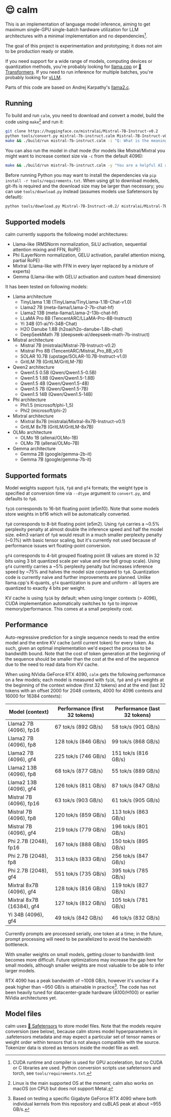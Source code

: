 # 😌 calm

This is an implementation of language model inference, aiming to get maximum single-GPU single-batch hardware utilization for LLM architectures with a minimal implementation and no dependencies[^1].

The goal of this project is experimentation and prototyping; it does not aim to be production ready or stable.

If you need support for a wide range of models, computing devices or quantization methods, you're probably looking for [llama.cpp](https://github.com/ggerganov/llama.cpp) or [🤗 Transformers](https://github.com/huggingface/transformers). If you need to run inference for multiple batches, you're probably looking for [vLLM](https://github.com/vllm-project/vllm).

Parts of this code are based on Andrej Karpathy's [llama2.c](https://github.com/karpathy/llama2.c).

## Running

To build and run `calm`, you need to download and convert a model, build the code using `make`[^2] and run it:

```sh
git clone https://huggingface.co/mistralai/Mistral-7B-Instruct-v0.2
python tools/convert.py mistral-7b-instruct.calm Mistral-7B-Instruct-v0.2/
make && ./build/run mistral-7b-instruct.calm -i "Q: What is the meaning of life?" -t 0
```

You can also run the model in chat mode (for models like Mistral/Mixtral you might want to increase context size via `-c` from the default 4096):

```sh
make && ./build/run mistral-7b-instruct.calm -y "You are a helpful AI assistant."
```

Before running Python you may want to install the dependencies via `pip install -r tools/requirements.txt`. When using git to download models, git-lfs is required and the download size may be larger than necessary; you can use `tools/download.py` instead (assumes models use Safetensors by default):

```sh
python tools/download.py Mistral-7B-Instruct-v0.2/ mistralai/Mistral-7B-Instruct-v0.2
```

## Supported models

calm currently supports the following model architectures:

- Llama-like (RMSNorm normalization, SiLU activation, sequential attention mixing and FFN, RoPE)
- Phi (LayerNorm normalization, GELU activation, parallel attention mixing, partial RoPE)
- Mixtral (Llama-like with FFN in every layer replaced by a mixture of experts)
- Gemma (Llama-like with GELU activation and custom head dimension)

It has been tested on following models:

- Llama architecture
  - TinyLlama 1.1B (TinyLlama/TinyLlama-1.1B-Chat-v1.0)
  - Llama2 7B (meta-llama/Llama-2-7b-chat-hf)
  - Llama2 13B (meta-llama/Llama-2-13b-chat-hf)
  - LLaMA Pro 8B (TencentARC/LLaMA-Pro-8B-Instruct)
  - Yi 34B (01-ai/Yi-34B-Chat)
  - H2O Danube 1.8B (h2oai/h2o-danube-1.8b-chat)
  - DeepSeekMath 7B (deepseek-ai/deepseek-math-7b-instruct)
- Mistral architecture
  - Mistral 7B (mistralai/Mistral-7B-Instruct-v0.2)
  - Mistral Pro 8B (TencentARC/Mistral_Pro_8B_v0.1)
  - SOLAR 10.7B (upstage/SOLAR-10.7B-Instruct-v1.0)
  - GritLM 7B (GritLM/GritLM-7B)
- Qwen2 architecture
  - Qwen1.5 0.5B (Qwen/Qwen1.5-0.5B)
  - Qwen1.5 1.8B (Qwen/Qwen1.5-1.8B)
  - Qwen1.5 4B (Qwen/Qwen1.5-4B)
  - Qwen1.5 7B (Qwen/Qwen1.5-7B)
  - Qwen1.5 14B (Qwen/Qwen1.5-14B)
- Phi architecture
  - Phi1.5 (microsoft/phi-1_5)
  - Phi2 (microsoft/phi-2)
- Mixtral architecture
  - Mixtral 8x7B (mistralai/Mixtral-8x7B-Instruct-v0.1)
  - GritLM 8x7B (GritLM/GritLM-8x7B)
- OLMo architecture
  - OLMo 1B (allenai/OLMo-1B)
  - OLMo 7B (allenai/OLMo-7B)
- Gemma architecture
  - Gemma 2B (google/gemma-2b-it)
  - Gemma 7B (google/gemma-7b-it)

## Supported formats

Model weights support `fp16`, `fp8` and `gf4` formats; the weight type is specified at conversion time via `--dtype` argument to `convert.py`, and defaults to `fp8`.

`fp16` corresponds to 16-bit floating point (e5m10). Note that some models store weights in bf16 which will be automatically converted.

`fp8` corresponds to 8-bit floating point (e5m2). Using `fp8` carries a ~0.5% perplexity penalty at almost double the inference speed and half the model size. e4m3 variant of `fp8` would result in a much smaller perplexity penalty (~0.1%) with basic tensor scaling, but it's currently not used because of performance issues wrt floating-point conversion.

`gf4` corresponds to 4-bit grouped floating point (8 values are stored in 32 bits using 3 bit quantized scale per value and one fp8 group scale). Using `gf4` currently carries a ~5% perplexity penalty but increases inference speed by ~75% and halves the model size compared to `fp8`. Quantization code is currently naive and further improvements are planned. Unlike llama.cpp's K-quants, `gf4` quantization is pure and uniform - all layers are quantized to exactly 4 bits per weight.

KV cache is using `fp16` by default; when using longer contexts (> 4096), CUDA implementation automatically switches to `fp8` to improve memory/performance. This comes at a small perplexity cost.

## Performance

Auto-regressive prediction for a single sequence needs to read the entire model and the entire KV cache (until current token) for every token. As such, given an optimal implementation we'd expect the process to be bandwidth bound. Note that the cost of token generation at the beginning of the sequence should be smaller than the cost at the end of the sequence due to the need to read data from KV cache.

When using NVidia GeForce RTX 4090, `calm` gets the following performance on a few models; each model is measured with `fp16`, `fp8` and `gf4` weights at the beginning of the context window (first 32 tokens) and at the end (last 32 tokens with an offset 2000 for 2048 contexts, 4000 for 4096 contexts and 16000 for 16384 contexts):

| Model (context) | Performance (first 32 tokens) | Performance (last 32 tokens) |
| ----------- | ----------- | ----------- |
| Llama2 7B (4096), fp16 | 67 tok/s (892 GB/s) | 58 tok/s (901 GB/s) |
| Llama2 7B (4096), fp8 | 128 tok/s (846 GB/s) | 99 tok/s (868 GB/s) |
| Llama2 7B (4096), gf4 | 225 tok/s (746 GB/s) | 151 tok/s (816 GB/s) |
| Llama2 13B (4096), fp8 | 68 tok/s (877 GB/s) | 55 tok/s (889 GB/s) |
| Llama2 13B (4096), gf4 | 126 tok/s (811 GB/s) | 87 tok/s (847 GB/s) |
| Mistral 7B (4096), fp16 | 63 tok/s (903 GB/s) | 61 tok/s (905 GB/s) |
| Mistral 7B (4096), fp8 | 120 tok/s (859 GB/s) | 113 tok/s (863 GB/s) |
| Mistral 7B (4096), gf4 | 219 tok/s (779 GB/s) | 196 tok/s (801 GB/s) |
| Phi 2.7B (2048), fp16 | 167 tok/s (888 GB/s) | 150 tok/s (895 GB/s) |
| Phi 2.7B (2048), fp8 | 313 tok/s (833 GB/s) | 256 tok/s (847 GB/s) |
| Phi 2.7B (2048), gf4 | 551 tok/s (735 GB/s) | 395 tok/s (785 GB/s) |
| Mixtral 8x7B (4096), gf4 | 128 tok/s (816 GB/s) | 119 tok/s (827 GB/s) |
| Mixtral 8x7B (16384), gf4 | 127 tok/s (812 GB/s) | 105 tok/s (781 GB/s) |
| Yi 34B (4096), gf4 | 49 tok/s (842 GB/s) | 46 tok/s (832 GB/s) |

Currently prompts are processed serially, one token at a time; in the future, prompt processing will need to be parallelized to avoid the bandwidth bottleneck.

With smaller weights on small models, getting closer to bandwidth limit becomes more difficult. Future optimizations may increase the gap here for small models, although smaller weights are most valuable to be able to infer larger models.

RTX 4090 has a peak bandwidth of ~1008 GB/s, however it's unclear if a peak higher than ~950 GB/s is attainable in practice[^3]. The code has not been heavily tuned for datacenter-grade hardware (A100/H100) or earlier NVidia architectures yet.

## Model files

calm uses [🤗 Safetensors](https://huggingface.co/docs/safetensors/index) to store model files. Note that the models require conversion (see below), because calm stores model hyperparameters in .safetensors metadata and may expect a particular set of tensor names or weight order within tensors that is not always compatible with the source. Tokenizer data is stored as tensors inside the model file as well.

[^1]: CUDA runtime and compiler is used for GPU acceleration, but no CUDA or C libraries are used. Python conversion scripts use safetensors and torch, see `tools/requirements.txt`.
[^2]: Linux is the main supported OS at the moment; calm also works on macOS (on CPU) but does not support Metal.
[^3]: Based on testing a specific Gigabyte GeForce RTX 4090 where both individual kernels from this repository and cuBLAS peak at about ~955 GB/s.

